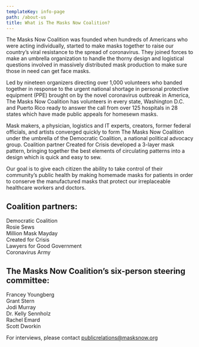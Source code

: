 ```yaml
---
templateKey: info-page
path: /about-us
title: What is The Masks Now Coalition?
---
```

The Masks Now Coalition was founded when hundreds of Americans who were acting individually, started to make masks together to raise our country’s viral resistance to the spread of coronavirus. They joined forces to make an umbrella organization to handle the thorny design and logistical questions involved in massively distributed mask production to make sure those in need can get face masks.

Led by nineteen organizers directing over 1,000 volunteers who banded together in response to the urgent national shortage in personal protective equipment (PPE) brought on by the novel coronavirus outbreak in America, The Masks Now Coalition has volunteers in every state, Washington D.C. and Puerto Rico ready to answer the call from over 125 hospitals in 28 states which have made public appeals for homesewn masks. 

Mask makers, a physician, logistics and IT experts, creators, former federal officials, and artists converged quickly to form The Masks Now Coalition under the umbrella of the Democratic Coalition, a national political advocacy group. Coalition partner Created for Crisis developed a 3-layer mask pattern, bringing together the best elements of circulating patterns into a design which is quick and easy to sew.

Our goal is to give each citizen the ability to take control of their community’s public health by making homemade masks for patients in order to conserve the manufactured masks that protect our irreplaceable healthcare workers and doctors. 

## Coalition partners: 

Democratic Coalition  
Rosie Sews  
Million Mask Mayday  
Created for Crisis  
Lawyers for Good Government  
Coronavirus Army

## The Masks Now Coalition’s six-person steering committee:

Francey Youngberg  
Grant Stern  
Jodi Murray  
Dr. Kelly Sennholz  
Rachel Emard  
Scott Dworkin

For interviews, please contact [publicrelations@masksnow.org](mailto:publicrelations@masksnow.org)

